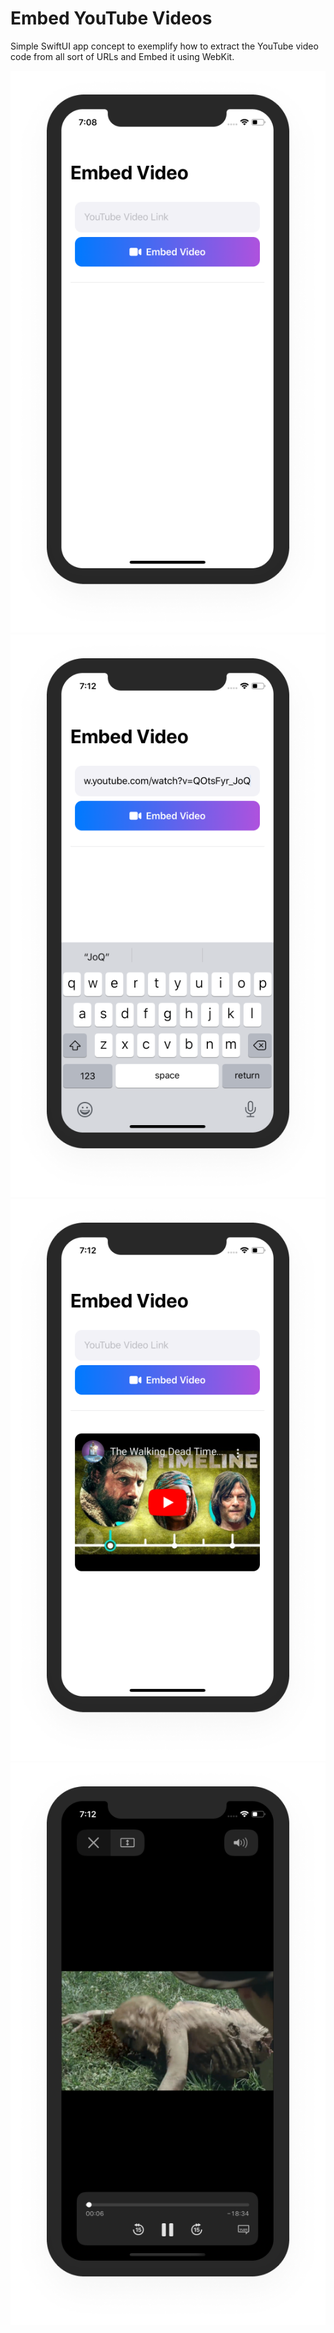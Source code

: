 # Embed YouTube Videos
Simple SwiftUI app concept to exemplify how to extract the YouTube video code from all sort of URLs and Embed it using WebKit.

![](Documentation/Images/mock1.png)
![](Documentation/Images/mock2.png)
![](Documentation/Images/mock3.png)
![](Documentation/Images/mock4.png)
